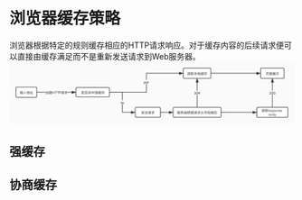 # 浏览器缓存策略
浏览器根据特定的规则缓存相应的HTTP请求响应。对于缓存内容的后续请求便可以直接由缓存满足而不是重新发送请求到Web服务器。
![cache](../assets/cache.jpg)
## 强缓存
## 协商缓存